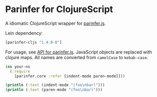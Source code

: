 # Parinfer for ClojureScript

A idiomatic ClojureScript wrapper for [parinfer.js].

Lein dependency:

```clj
[parinfer-cljs "1.4.0-0"]
```

For usage, see [API for parinfer.js].  JavaScript objects are replaced with
clojure maps.  All names are converted from `camelCase` to `kebab-case`.

```clj
(ns your-ns
  (:require
    [parinfer.core :refer [indent-mode paren-mode]]))

(println (:text (indent-mode "(foo\nbar)")))
(println (:text (paren-mode "(foo\nbar)")))
```

[parinfer.js]:https://github.com/shaunlebron/parinfer/tree/master/lib
[API for parinfer.js]:https://github.com/shaunlebron/parinfer/tree/master/lib#api
